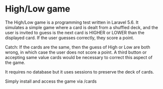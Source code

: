# High/Low game
The High/Low game is a programming test written in Laravel 5.6.  It simulates a simple game where a card is dealt from a shuffled deck, and the user is invited to guess is the next card is HIGHER or LOWER than the displayed card.  If the user guesses correctly, they score a point.  

Catch: If the cards are the same, then the guess of High or Low are both wrong, in which case the user does not score a point.  A third button or accepting same value cards would be necessary to correct this aspect of the game.

It requires no database but it uses sessions to preserve the deck of cards.  

Simply install and access the game via /cards
